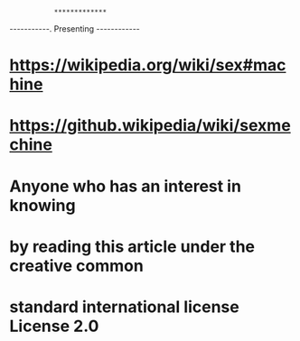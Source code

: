                *************
   -----------.  Presenting  ------------
# https://wikipedia.org/wiki/sex#machine
# https://github.wikipedia/wiki/sexmechine
# Anyone who has an interest in knowing 
# by reading this article under the creative common 
# standard international license License 2.0   
